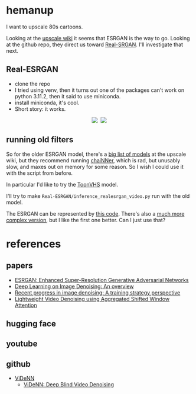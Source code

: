 # hemanup
I want to upscale 80s cartoons.

Looking at the [upscale wiki](https://upscale.wiki/wiki/Model_Database) it seems that ESRGAN is the way to go. 
Looking at the github repo, they direct us toward [Real-SRGAN](https://github.com/xinntao/Real-ESRGAN). I'll investigate that next.

## Real-ESRGAN
* clone the repo
* I tried using venv, then it turns out one of the packages can't work on python 3.11.2, then it said to use miniconda.
* install miniconda, it's cool.
* Short story: it works.
<p align="center">
<img src="images/test-original.png"/>&nbsp;&nbsp;<img src="images/test-upscale.png">
</p>

## running old filters
So for the older ESRGAN model, there's a [big list of models](https://upscale.wiki/wiki/Model_Database) at the upscale wiki, but they recommend running [chaiNNer](https://github.com/chaiNNer-org/chaiNNer), which is rad, but unusably slow, and maxes out on memory for some reason. So I wish I could use it with the script from before.

In particular I'd like to try the [ToonVHS](https://upscale.wiki/wiki/Model_Database#VHS_Tapes) model.

I'll try to make `Real-ESRGAN/inference_realesrgan_video.py` run with the old model.

The ESRGAN can be represented by [this code](https://github.com/xinntao/ESRGAN/blob/master/RRDBNet_arch.py). There's also a [much more complex version](https://github.com/chaiNNer-org/chaiNNer/blob/main/backend/src/nodes/impl/pytorch/architecture/RRDB.py), but I like the first one better. Can I just use that?
# references
## papers
* [ESRGAN: Enhanced Super-Resolution Generative Adversarial Networks](https://arxiv.org/abs/1809.00219)
* [Deep Learning on Image Denoising: An overview](https://arxiv.org/abs/1912.13171)
* [Recent progress in image denoising: A training strategy perspective](https://ietresearch.onlinelibrary.wiley.com/doi/full/10.1049/ipr2.12748)
* [Lightweight Video Denoising using Aggregated Shifted Window Attention](https://openaccess.thecvf.com/content/WACV2023/papers/Lindner_Lightweight_Video_Denoising_Using_Aggregated_Shifted_Window_Attention_WACV_2023_paper.pdf)

## hugging face

## youtube

## github
* [ViDeNN](https://github.com/clausmichele/ViDeNN)
  * [ViDeNN: Deep Blind Video Denoising](https://openaccess.thecvf.com/content_CVPRW_2019/papers/NTIRE/Claus_ViDeNN_Deep_Blind_Video_Denoising_CVPRW_2019_paper.pdf)

